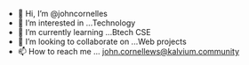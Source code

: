 - 👋 Hi, I’m @johncornelles
- 👀 I’m interested in ...Technology
- 🌱 I’m currently learning ...Btech CSE
- 💞️ I’m looking to collaborate on ...Web projects
- 📫 How to reach me ... john.cornellews@kalvium.community

<!---
johncornelles/johncornelles is a ✨ special ✨ repository because its `README.md` (this file) appears on your GitHub profile.
You can click the Preview link to take a look at your changes.
--->
